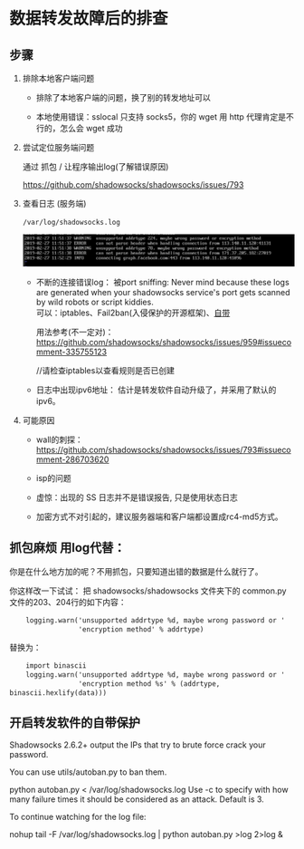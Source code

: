 # 数据转发故障后的排查



## 步骤

1. 排除本地客户端问题

    - 排除了本地客户端的问题，换了别的转发地址可以

    - 本地使用错误：sslocal 只支持 socks5，你的 wget 用 http 代理肯定是不行的，怎么会 wget 成功



2. 尝试定位服务端问题

    通过 抓包 / 让程序输出log(了解错误原因)

    https://github.com/shadowsocks/shadowsocks/issues/793


3. 查看日志 (服务端)

    `/var/log/shadowsocks.log`

    ![](数据转发故障后的排查.PNG)


    - 不断的连接错误log：
        被port sniffing: Never mind because these logs are generated when your shadowsocks service's port gets scanned by wild robots or script kiddies.  
        可以：iptables、Fail2ban(入侵保护的开源框架)、[自带](https://github.com/shadowsocks/shadowsocks/wiki/Ban-Brute-Force-Crackers)

        用法参考(不一定对)：https://github.com/shadowsocks/shadowsocks/issues/959#issuecomment-335755123

        //请检查iptables以查看规则是否已创建

    - 日志中出现ipv6地址：
        估计是转发软件自动升级了，并采用了默认的ipv6。


4. 可能原因

    - wall的刺探：https://github.com/shadowsocks/shadowsocks/issues/793#issuecomment-286703620

    - isp的问题

    - 虚惊：出现的 SS 日志并不是错误报告, 只是使用状态日志

    - 加密方式不对引起的，建议服务器端和客户端都设置成rc4-md5方式。








## 抓包麻烦 用log代替：

你是在什么地方加的呢？不用抓包，只要知道出错的数据是什么就行了。

你这样改一下试试：
把 shadowsocks/shadowsocks 文件夹下的 common.py 文件的203、204行的如下内容：

        logging.warn('unsupported addrtype %d, maybe wrong password or '
                     'encryption method' % addrtype)
替换为：

        import binascii
        logging.warn('unsupported addrtype %d, maybe wrong password or '
                     'encryption method %s' % (addrtype, binascii.hexlify(data)))



## 开启转发软件的自带保护

Shadowsocks 2.6.2+ output the IPs that try to brute force crack your password.

You can use utils/autoban.py to ban them.

python autoban.py < /var/log/shadowsocks.log
Use -c to specify with how many failure times it should be considered as an attack. Default is 3.

To continue watching for the log file:

nohup tail -F /var/log/shadowsocks.log | python autoban.py >log 2>log & 
